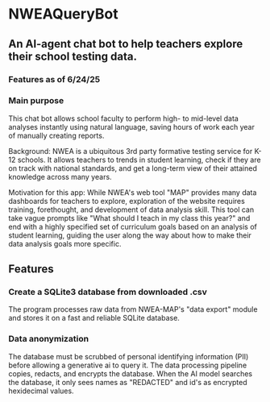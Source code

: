 # NWEAQueryBot
## An AI-agent chat bot to help teachers explore their school testing data.

### Features as of 6/24/25

### Main purpose
This chat bot allows school faculty to perform high- to mid-level data analyses instantly using natural language, saving hours of work each year of manually creating reports. 

Background: NWEA is a ubiquitous 3rd party formative testing service for K-12 schools. It allows teachers to trends in student learning, check if they are on track with national standards, and get a long-term view of their attained knowledge across many years. 

Motivation for this app: While NWEA's web tool "MAP" provides many data dashboards for teachers to explore, exploration of the website requires training, forethought, and development of data analysis skill. This tool can take vague prompts like "What should I teach in my class this year?" and end with a highly specified set of curriculum goals based on an analysis of student learning, guiding the user along the way about how to make their data analysis goals more specific. 

## Features
### Create a SQLite3 database from downloaded .csv
The program processes raw data from NWEA-MAP's "data export" module and stores it on a fast and reliable SQLite database.

### Data anonymization
The database must be scrubbed of personal identifying information (PII) before allowing a generative ai to query it. The data processing pipeline copies, redacts, and encrypts the database. When the AI model searches the database, it only sees names as "REDACTED" and id's as encrypted hexidecimal values. 

